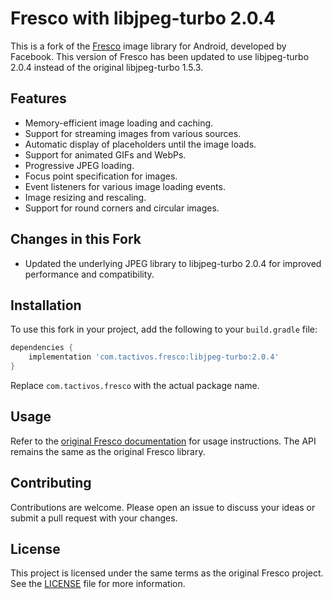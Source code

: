 # Fresco with libjpeg-turbo 2.0.4

This is a fork of the [Fresco](http://frescolib.org/) image library for Android, developed by Facebook. This version of Fresco has been updated to use libjpeg-turbo 2.0.4 instead of the original libjpeg-turbo 1.5.3.

## Features

- Memory-efficient image loading and caching.
- Support for streaming images from various sources.
- Automatic display of placeholders until the image loads.
- Support for animated GIFs and WebPs.
- Progressive JPEG loading.
- Focus point specification for images.
- Event listeners for various image loading events.
- Image resizing and rescaling.
- Support for round corners and circular images.

## Changes in this Fork

- Updated the underlying JPEG library to libjpeg-turbo 2.0.4 for improved performance and compatibility.

## Installation

To use this fork in your project, add the following to your `build.gradle` file:

```gradle
dependencies {
    implementation 'com.tactivos.fresco:libjpeg-turbo:2.0.4'
}
```

Replace `com.tactivos.fresco` with the actual package name.

## Usage

Refer to the [original Fresco documentation](http://frescolib.org/docs/index.html) for usage instructions. The API remains the same as the original Fresco library.

## Contributing

Contributions are welcome. Please open an issue to discuss your ideas or submit a pull request with your changes.

## License

This project is licensed under the same terms as the original Fresco project. See the [LICENSE](LICENSE) file for more information.

